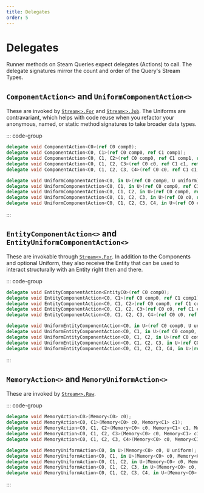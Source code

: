 ```yaml
---
title: Delegates 
order: 5
---
```

# Delegates
Runner methods on Steam Queries expect delegates (Actions) to call. The delegate signatures mirror the count and order of the Query's Stream Types.

## `ComponentAction<>` and `UniformComponentAction<>`
These are invoked by [`Stream<>.For`](Stream.For.md) and [`Stream<>.Job`](Stream.Job.md). The Uniforms are contravariant, which helps with code reuse when you refactor your anonymous, named, or static method signatures to take broader data types.

::: code-group
```cs [plain]
delegate void ComponentAction<C0>(ref C0 comp0);
delegate void ComponentAction<C0, C1>(ref C0 comp0, ref C1 comp1);
delegate void ComponentAction<C0, C1, C2>(ref C0 comp0, ref C1 comp1, ref C2 comp2);
delegate void ComponentAction<C0, C1, C2, C3>(ref C0 c0, ref C1 c1, ref C2 c2, ref C3 c3);
delegate void ComponentAction<C0, C1, C2, C3, C4>(ref C0 c0, ref C1 c1, ref C2 c2, ref C3 c3, ref C4 c4);
```

```cs [with uniform]
delegate void UniformComponentAction<C0, in U>(ref C0 comp0, U uniform);
delegate void UniformComponentAction<C0, C1, in U>(ref C0 comp0, ref C1 comp1, U uniform);
delegate void UniformComponentAction<C0, C1, C2, in U>(ref C0 comp0, ref C1 comp1, ref C2 comp2, U uniform);
delegate void UniformComponentAction<C0, C1, C2, C3, in U>(ref C0 c0, ref C1 c1, ref C2 c2, ref C3 c3, U uniform);
delegate void UniformComponentAction<C0, C1, C2, C3, C4, in U>(ref C0 c0, ref C1 c1, ref C2 c2, ref C3 c3, ref C4 c4, U uniform);
```
:::


## `EntityComponentAction<>` and `EntityUniformComponentAction<>`
These are invokable through [`Stream<>.For`](Stream.For.md). In addition to the Components and optional Uniform, they also receive the Entity that can be used to interact structurally with an Entity right then and there.

::: code-group
```cs [plain]
delegate void EntityComponentAction<EntityC0>(ref C0 comp0);
delegate void EntityComponentAction<C0, C1>(ref C0 comp0, ref C1 comp1);
delegate void EntityComponentAction<C0, C1, C2>(ref C0 comp0, ref C1 comp1, ref C2 comp2);
delegate void EntityComponentAction<C0, C1, C2, C3>(ref C0 c0, ref C1 c1, ref C2 c2, ref C3 c3);
delegate void EntityComponentAction<C0, C1, C2, C3, C4>(ref C0 c0, ref C1 c1, ref C2 c2, ref C3 c3, ref C4 c4);
```

```cs [with uniform]
delegate void UniformEntityComponentAction<C0, in U>(ref C0 comp0, U uniform);
delegate void UniformEntityComponentAction<C0, C1, in U>(ref C0 comp0, ref C1 comp1, U uniform);
delegate void UniformEntityComponentAction<C0, C1, C2, in U>(ref C0 comp0, ref C1 comp1, ref C2 comp2, U uniform);
delegate void UniformEntityComponentAction<C0, C1, C2, C3, in U>(ref C0 c0, ref C1 c1, ref C2 c2, ref C3 c3, U uniform);
delegate void UniformEntityComponentAction<C0, C1, C2, C3, C4, in U>(ref C0 c0, ref C1 c1, ref C2 c2, ref C3 c3, ref C4 c4, U uniform);
```
:::


## `MemoryAction<>` and `MemoryUniformAction<>`
These are invoked by [`Stream<>.Raw`](Stream.Raw.md).

::: code-group
```cs [plain]
delegate void MemoryAction<C0>(Memory<C0> c0);
delegate void MemoryAction<C0, C1>(Memory<C0> c0, Memory<C1> c1);
delegate void MemoryAction<C0, C1, C2>(Memory<C0> c0, Memory<C1> c1, Memory<C2> c2);
delegate void MemoryAction<C0, C1, C2, C3>(Memory<C0> c0, Memory<C1> c1, Memory<C2> c2, Memory<C3> c3);
delegate void MemoryAction<C0, C1, C2, C3, C4>(Memory<C0> c0, Memory<C1> c1, Memory<C2> c2, Memory<C3> c3, Memory<C4> c4);
```

```cs [with uniform]
delegate void MemoryUniformAction<C0, in U>(Memory<C0> c0, U uniform);
delegate void MemoryUniformAction<C0, C1, in U>(Memory<C0> c0, Memory<C1> c1, U uniform);
delegate void MemoryUniformAction<C0, C1, C2, in U>(Memory<C0> c0, Memory<C1> c1, Memory<C2> c2, U uniform);
delegate void MemoryUniformAction<C0, C1, C2, C3, in U>(Memory<C0> c0, Memory<C1> c1, Memory<C2> c2, Memory<C3> c3, U uniform);
delegate void MemoryUniformAction<C0, C1, C2, C3, C4, in U>(Memory<C0> c0, Memory<C1> c1, Memory<C2> c2, Memory<C3> c3, Memory<C4> c4, U uniform);
```
:::

